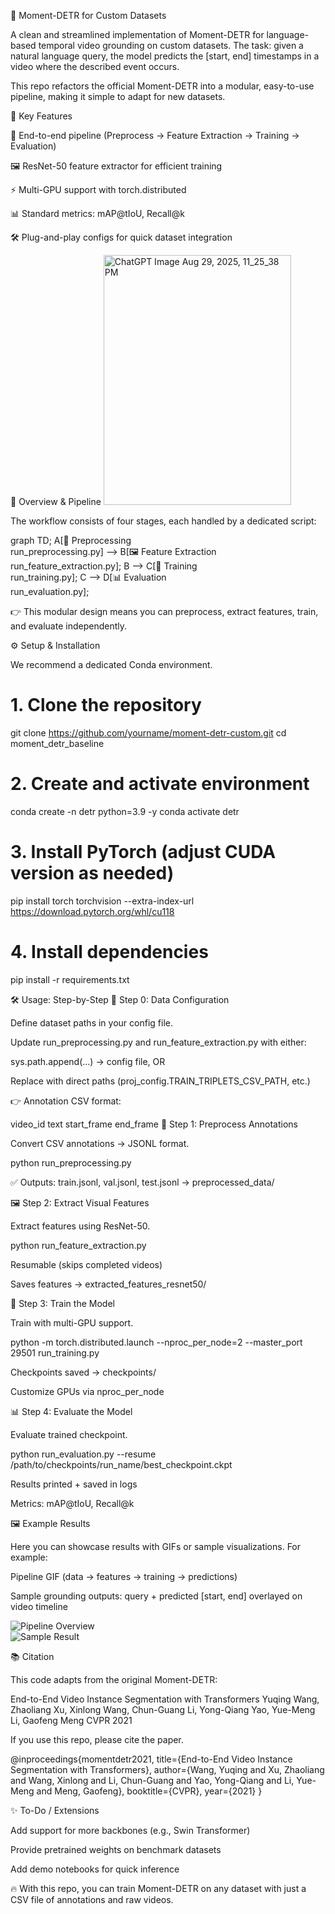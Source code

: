 🎯 Moment-DETR for Custom Datasets

A clean and streamlined implementation of Moment-DETR for language-based temporal video grounding on custom datasets.
The task: given a natural language query, the model predicts the [start, end] timestamps in a video where the described event occurs.

This repo refactors the official Moment-DETR into a modular, easy-to-use pipeline, making it simple to adapt for new datasets.

🚀 Key Features

🔄 End-to-end pipeline (Preprocess → Feature Extraction → Training → Evaluation)

🖼️ ResNet-50 feature extractor for efficient training

⚡ Multi-GPU support with torch.distributed

📊 Standard metrics: mAP@tIoU, Recall@k

🛠️ Plug-and-play configs for quick dataset integration

📌 Overview & Pipeline
<img width="300" height="400" alt="ChatGPT Image Aug 29, 2025, 11_25_38 PM" src="https://github.com/user-attachments/assets/3ea1e7a2-8956-4f37-937c-e4a649fad517" />

The workflow consists of four stages, each handled by a dedicated script:

graph TD;
    A[📑 Preprocessing <br> run_preprocessing.py] --> B[🖼️ Feature Extraction <br> run_feature_extraction.py];
    B --> C[🧠 Training <br> run_training.py];
    C --> D[📊 Evaluation <br> run_evaluation.py];


👉 This modular design means you can preprocess, extract features, train, and evaluate independently.

⚙️ Setup & Installation

We recommend a dedicated Conda environment.

# 1. Clone the repository
git clone https://github.com/yourname/moment-detr-custom.git
cd moment_detr_baseline

# 2. Create and activate environment
conda create -n detr python=3.9 -y
conda activate detr

# 3. Install PyTorch (adjust CUDA version as needed)
pip install torch torchvision --extra-index-url https://download.pytorch.org/whl/cu118

# 4. Install dependencies
pip install -r requirements.txt

🛠️ Usage: Step-by-Step
🔧 Step 0: Data Configuration

Define dataset paths in your config file.

Update run_preprocessing.py and run_feature_extraction.py with either:

sys.path.append(...) → config file, OR

Replace with direct paths (proj_config.TRAIN_TRIPLETS_CSV_PATH, etc.)

👉 Annotation CSV format:

video_id	text	start_frame	end_frame
📑 Step 1: Preprocess Annotations

Convert CSV annotations → JSONL format.

python run_preprocessing.py


✅ Outputs: train.jsonl, val.jsonl, test.jsonl → preprocessed_data/

🖼️ Step 2: Extract Visual Features

Extract features using ResNet-50.

python run_feature_extraction.py


Resumable (skips completed videos)

Saves features → extracted_features_resnet50/

🧠 Step 3: Train the Model

Train with multi-GPU support.

python -m torch.distributed.launch --nproc_per_node=2 --master_port 29501 run_training.py


Checkpoints saved → checkpoints/

Customize GPUs via nproc_per_node

📊 Step 4: Evaluate the Model

Evaluate trained checkpoint.

python run_evaluation.py --resume /path/to/checkpoints/run_name/best_checkpoint.ckpt


Results printed + saved in logs

Metrics: mAP@tIoU, Recall@k

🖼️ Example Results

Here you can showcase results with GIFs or sample visualizations. For example:

Pipeline GIF (data → features → training → predictions)

Sample grounding outputs: query + predicted [start, end] overlayed on video timeline

![Pipeline Overview](docs/pipeline.gif)  
![Sample Result](docs/result_example.png)  

📚 Citation

This code adapts from the original Moment-DETR:

End-to-End Video Instance Segmentation with Transformers
Yuqing Wang, Zhaoliang Xu, Xinlong Wang, Chun-Guang Li, Yong-Qiang Yao, Yue-Meng Li, Gaofeng Meng
CVPR 2021

If you use this repo, please cite the paper.

@inproceedings{momentdetr2021,
  title={End-to-End Video Instance Segmentation with Transformers},
  author={Wang, Yuqing and Xu, Zhaoliang and Wang, Xinlong and Li, Chun-Guang and Yao, Yong-Qiang and Li, Yue-Meng and Meng, Gaofeng},
  booktitle={CVPR},
  year={2021}
}


✨ To-Do / Extensions

 Add support for more backbones (e.g., Swin Transformer)

 Provide pretrained weights on benchmark datasets

 Add demo notebooks for quick inference

🔥 With this repo, you can train Moment-DETR on any dataset with just a CSV file of annotations and raw videos.
